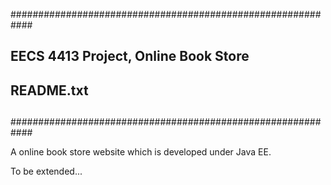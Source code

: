 ############################################################
##
##  EECS 4413 Project, Online Book Store
##  README.txt
##
############################################################

A online book store website which is developed under Java EE.

To be extended...
